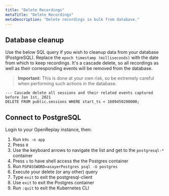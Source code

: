 ```yaml
---
title: "Delete Recordings"
metaTitle: "Delete Recordings"
metaDescription: "Delete recordings in bulk from database."
---
```


## Database cleanup

Use the below SQL query if you wish to cleanup data from your database (PostgreSQL). Replace the `epoch timestamp (milliseconds)` with the date from which to keep recordings. It's a cascade delete, so all recordings as well as their corresponding events will be removed from the database.

> **Important:** This is done at your own risk, so be extremely careful when performing such actions in the database.

```plsql
--- Cascade delete all sessions and their related events captured before Jan 1st, 2021
DELETE FROM public.sessions WHERE start_ts < 1609459200000;
```

## Connect to PostgreSQL

Login to your OpenReplay instance, then:

1. Run `k9s -n app`
2. Press `0`
3. Use the keyboard arrows to navigate the list and get to the `postgresql-*` container
4. Press `s` to have shell access the the Postgres container
5. Run `PGPASSWORD=asayerPostgres psql -U postgres`
6. Execute your delete (or any other) query
7. Type `exit` to exit the postgresql-client
8. Use `exit` to exit the Postgres container
9. Run `:quit` to exit the Kubernetes CLI
